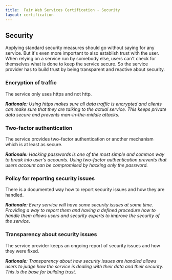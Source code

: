 ```yaml
---
title:  Fair Web Services Certification - Security
layout: certification
---
```

## Security

Applying standard security measures should go without saying for any service. But it's even more important to also establish trust with the user. When relying on a service run by somebody else, users can't check for themselves what is done to keep the service secure. So the service provider has to build trust by being transparent and reactive about security.

### Encryption of traffic

The service only uses https and not http.

***Rationale:** Using https makes sure all data traffic is encrypted and clients can make sure that they are talking to the actual service. This keeps private data secure and prevents man-in-the-middle attacks.*

### Two-factor authentication

The service provides two-factor authentication or another mechanism which is at least as secure.

***Rationale:** Hacking passwords is one of the most simple and common way to break into user's accounts. Using two-factor authentication prevents that users account can be compromised by hacking only the password.*

### Policy for reporting security issues

There is a documented way how to report security issues and how they are handled.

***Rationale:** Every service will have some security issues at some time. Providing a way to report them and having a defined procedure how to handle them allows users and security experts to improve the security of the service.*

### Transparency about security issues

The service provider keeps an ongoing report of security issues and how they were fixed.

***Rationale:** Transparency about how security issues are handled allows users to judge how the service is dealing with their data and their security. This is the base for building trust.*
